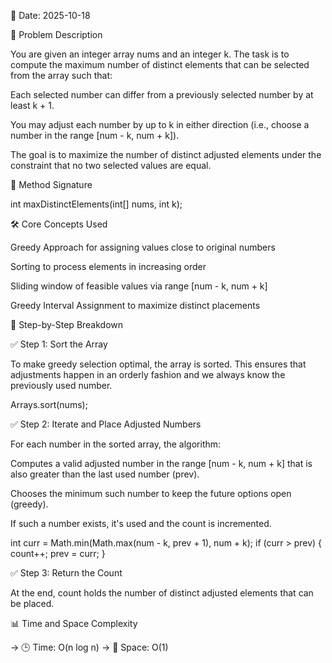 📅 Date: 2025-10-18

📌 Problem Description

You are given an integer array nums and an integer k. The task is to compute the maximum number of distinct elements that can be selected from the array such that:

Each selected number can differ from a previously selected number by at least k + 1.

You may adjust each number by up to k in either direction (i.e., choose a number in the range [num - k, num + k]).

The goal is to maximize the number of distinct adjusted elements under the constraint that no two selected values are equal.

🔧 Method Signature

int maxDistinctElements(int[] nums, int k);


🛠 Core Concepts Used

Greedy Approach for assigning values close to original numbers

Sorting to process elements in increasing order

Sliding window of feasible values via range [num - k, num + k]

Greedy Interval Assignment to maximize distinct placements

🔢 Step-by-Step Breakdown

✅ Step 1: Sort the Array

To make greedy selection optimal, the array is sorted. This ensures that adjustments happen in an orderly fashion and we always know the previously used number.

Arrays.sort(nums);


✅ Step 2: Iterate and Place Adjusted Numbers

For each number in the sorted array, the algorithm:

Computes a valid adjusted number in the range [num - k, num + k] that is also greater than the last used number (prev).

Chooses the minimum such number to keep the future options open (greedy).

If such a number exists, it's used and the count is incremented.

int curr = Math.min(Math.max(num - k, prev + 1), num + k);
if (curr > prev) {
    count++;
    prev = curr;
}


✅ Step 3: Return the Count

At the end, count holds the number of distinct adjusted elements that can be placed.

📊 Time and Space Complexity

-> 🕒 Time: O(n log n)
-> 💾 Space: O(1)
